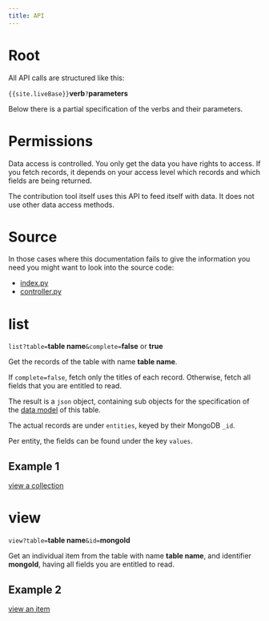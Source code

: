 ```yaml
---
title: API
---
```


# Root

All API calls are structured like this:

`{{site.liveBase}}`**verb**`?`**parameters**

Below there is a partial specification of the verbs and their parameters.

# Permissions

Data access is controlled. You only get the data you have rights to access. If
you fetch records, it depends on your access level which records and which
fields are being returned.

The contribution tool itself uses this API to feed itself with data. It does not
use other data access methods.

# Source

In those cases where this documentation fails to give the information you need
you might want to look into the source code:

* [index.py]({{site.serverBase}}/index.py)
* [controller.py]({{site.serverBase}}/controllers/controller.py)

# list

`list?table=`**table name**`&complete=`**false** or **true**

Get the records of the table with name **table name**.

If `complete=false`, fetch only the titles of each record. Otherwise, fetch all
fields that you are entitled to read.

The result is a `json` object, containing sub objects for the specification of
the [data model](Model) of this table.

The actual records are under `entities`, keyed by their MongoDB `_id`.

Per entity, the fields can be found under the key `values`.

## Example 1

[view a collection]({{site.liveBase}}/api/db/list?table=contrib&complete=true)

# view

`view?table=`**table name**`&id=`**mongoId**

Get an individual item from the table with name **table name**, and identifier
**mongoId**, having all fields you are entitled to read.

## Example 2

[view an item]({{site.liveBase}}/api/db/view?table=contrib&id=595426cf2179c0309da90f0e)
